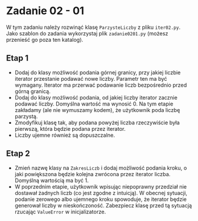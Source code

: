 # Zadanie 02 - 01

W tym zadaniu należy rozwinąć klasę `ParzysteLiczby` z pliku `iter02.py`.
Jako szablon do zadania wykorzystaj plik `zadanie0201.py` (możesz przenieść go poza ten katalog).

## Etap 1
- Dodaj do klasy możliwość podania górnej granicy, przy jakiej liczbie iterator przestanie podawać nowe liczby. Parametr ten ma być wymagany. Iterator ma przerwać podawanie liczb bezpośrednio przed górną granicą.
- Dodaj do klasy możliwość podania, od jakiej liczby iterator zacznie podawać liczby. Domyślna wartość ma wynosić 0. Na tym etapie zakładamy (ale nie wymuszamy kodem), że użytkownik poda liczbę parzystą.
- Zmodyfikuj klasę tak, aby podana powyżej liczba rzeczywiście była pierwszą, która będzie podana przez iterator.
- Liczby ujemne również są dopuszczalne.

## Etap 2
- Zmień nazwę klasy na `ZakresLiczb` i dodaj możliwość podania kroku, o jaki powiększona będzie kolejna zwrócona przez iterator liczba. Domyślną wartością ma być 1.
- W poprzednim etapie, użytkownik wpisując niepoprawny przedział nie dostawał żadnych liczb (co jest zgodne z intuicją). W obecnej sytuacji, podanie zerowego albo ujemnego kroku spowoduje, że iterator będzie generował liczby w nieskończoność. Zabezpiecz klasę przed tą sytuacją rzucając `ValueError` w inicjalizatorze.
